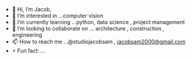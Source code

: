 - 👋 Hi, I’m Jacob,
- 👀 I’m interested in ...computer vision
- 🌱 I’m currently learning ...python, data science , project management
- 💞️ I’m looking to collaborate on ... architecture , construction , engineering
- 📫 How to reach me ...@studiojacobsam  , jacobsam2000@gmail.com
- ⚡ Fun fact: ...


